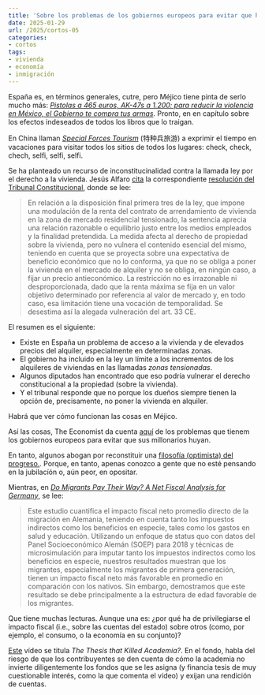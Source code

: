 ```yaml
---
title: 'Sobre los problemas de los gobiernos europeos para evitar que huyan sus millonarios y algunos asuntos más'
date: 2025-01-29
url: /2025/cortos-05
categories:
- cortos
tags:
- vivienda
- economía
- inmigración
---
```


España es, en términos generales, cutre, pero Méjico tiene pinta de serlo mucho más: [_Pistolas a 465 euros, AK-47s a 1.200: para reducir la violencia en México, el Gobierno te compra tus armas_](https://www.elconfidencial.com/mundo/2025-01-25/pistolas-a-465-euros-ak-47s-a-1-200-para-reducir-la-violencia-en-mexico-el-gobierno-te-compra-tus-armas_4050400/). Pronto, en en capítulo sobre los efectos indeseados de todos los libros que lo traigan.

En China llaman [_Special Forces Tourism_](https://asteriskmag.com/issues/08/a-chinese-internet-phrasebook) (特种兵旅游) a exprimir el tiempo en vacaciones para visitar todos los sitios de todos los lugares: check, check, chech, selfi, selfi, selfi.

Se ha planteado un recurso de inconstitucinalidad contra la llamada ley por el derecho a la vivienda. Jesús Alfaro [cita](https://derechomercantilespana.blogspot.com/2025/01/citas_29.html) la correspondiente [resolución del Tribunal Constitucional](https://www.tribunalconstitucional.es/NotasDePrensaDocumentos/NP_2025_008/NOTA%20INFORMATIVA%20N%C2%BA%208-2025.pdf), donde se lee:

> En relación a la disposición final primera tres de la ley, que impone una modulación de la renta del contrato de arrendamiento de vivienda en la zona de mercado residencial tensionado, la sentencia aprecia una relación razonable o equilibrio justo entre los medios empleados y la finalidad pretendida. La medida afecta al derecho de propiedad sobre la vivienda, pero no vulnera el contenido esencial del mismo, teniendo en cuenta que se proyecta sobre una expectativa de beneficio económico que no lo conforma, ya que no se obliga a poner la vivienda en el mercado de alquiler y no se obliga, en ningún caso, a fijar un precio antieconómico. La restricción no es irrazonable ni desproporcionada, dado que la renta máxima se fija en un valor objetivo determinado por referencia al valor de mercado y, en todo caso, esa limitación tiene una vocación de temporalidad. Se desestima así la alegada vulneración del art. 33 CE.

El resumen es el siguiente:
- Existe en España un problema de acceso a la vivienda y de elevados precios del alquiler, especialmente en determinadas zonas.
- El gobierno ha incluido en la ley un límite a los incrementos de los alquileres de viviendas en las llamadas _zonas tensionadas_.
- Algunos diputados han encontrado que eso podría vulnerar el derecho constitucional a la propiedad (sobre la vivienda).
- Y el tribunal responde que no porque los dueños siempre tienen la opción de, precisamente, no poner la vivienda en alquiler.

Habrá que ver cómo funcionan las cosas en Méjico.

Así las cosas, The Economist da cuenta [aquí](https://www.economist.com/finance-and-economics/2025/01/23/european-governments-struggle-to-stop-rich-people-from-fleeing) de los problemas que tienem los gobiernos europeos para evitar que sus millonarios huyan.

En tanto, algunos abogan por reconstituir una [filosofía (optimista) del progreso.](https://rootsofprogress.org/). Porque, en tanto, apenas conozco a gente que no esté pensando en la jubilacíón o, aún peor, en opositar.

Mientras, en [_Do Migrants Pay Their Way? A Net Fiscal Analysis for Germany_](https://econpapers.repec.org/paper/zbwglodps/1530.htm), se lee:

> Este estudio cuantifica el impacto fiscal neto promedio directo de la migración en Alemania, teniendo en cuenta tanto los impuestos indirectos como los beneficios en especie, tales como los gastos en salud y educación. Utilizando un enfoque de status quo con datos del Panel Socioeconómico Alemán (SOEP) para 2018 y técnicas de microsimulación para imputar tanto los impuestos indirectos como los beneficios en especie, nuestros resultados muestran que los migrantes, especialmente los migrantes de primera generación, tienen un impacto fiscal neto más favorable en promedio en comparación con los nativos. Sin embargo, demostramos que este resultado se debe principalmente a la estructura de edad favorable de los migrantes.

Que tiene muchas lecturas. Aunque una es: ¿por qué ha de privilegiarse el impacto fiscal (i.e., sobre las cuentas del estado) sobre otros (como, por ejemplo, el consumo, o la economía en su conjunto)?

[Este](https://www.youtube.com/watch?v=Ewg2Mp_j-_g) vídeo se titula _The Thesis that Killed Academia?_. En el fondo, habla del riesgo de que los contribuyentes se den cuenta de cómo la academia no invierte diligentemente los fondos que se les asigna (y financia tesis de muy cuestionable interés, como la que comenta el vídeo) y exijan una rendición de cuentas.